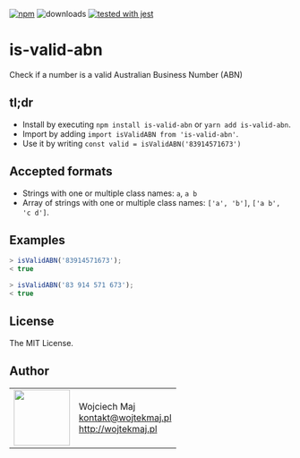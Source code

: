 [![npm](https://img.shields.io/npm/v/is-valid-abn.svg)](https://www.npmjs.com/package/is-valid-abn) ![downloads](https://img.shields.io/npm/dt/is-valid-abn.svg) [![tested with jest](https://img.shields.io/badge/tested_with-jest-99424f.svg)](https://github.com/facebook/jest)

# is-valid-abn
Check if a number is a valid Australian Business Number (ABN)

## tl;dr
* Install by executing `npm install is-valid-abn` or `yarn add is-valid-abn`.
* Import by adding `import isValidABN from 'is-valid-abn'`.
* Use it by writing `const valid = isValidABN('83914571673')`

## Accepted formats
* Strings with one or multiple class names: `a`, `a b`
* Array of strings with one or multiple class names: `['a', 'b']`, `['a b', 'c d']`.

## Examples

```js
> isValidABN('83914571673');
< true

> isValidABN('83 914 571 673');
< true
```

## License

The MIT License.

## Author

<table>
  <tr>
    <td>
      <img src="https://github.com/wojtekmaj.png?s=100" width="100">
    </td>
    <td>
      Wojciech Maj<br />
      <a href="mailto:kontakt@wojtekmaj.pl">kontakt@wojtekmaj.pl</a><br />
      <a href="http://wojtekmaj.pl">http://wojtekmaj.pl</a>
    </td>
  </tr>
</table>
